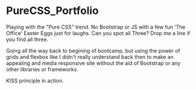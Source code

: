 # PureCSS_Portfolio
Playing with the "Pure CSS" trend. No Bootstrap or JS with a few fun 'The Office' Easter Eggs just for laughs. Can you spot all Three? Drop me a line if you find all three.

Going all the way back to begining of bootcamp, but using the power of grids and flexbox like I didn't really understand back then to make an appealing and media responsive site without the aid of Bootstrap or any other libraries or frameworks. 

KISS principle in action.